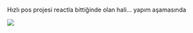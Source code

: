 <p>Hızlı pos projesi reactla bittiğinde olan hali... yapım aşamasında </p>
<img src="https://user-images.githubusercontent.com/107814005/209817381-91de96e1-1eed-4f77-a8f4-e70942650704.gif" >
